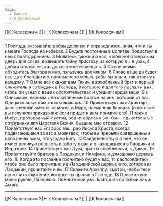 ```yaml
---
tags:
  - Библия
  - К_Колоссянам
---
```

[[К Колоссянам 3|← К Колоссянам 3]] | [[К Колоссянам]]

---
1 Господа, оказывайте рабам должное и справедливое, зная, что и вы имеете Господа на небесах.
2 Будьте постоянны в молитве, бодрствуя в ней с благодарением.
3 Молитесь также и о нас, чтобы Бог отверз нам дверь для слова, возвещать тайну Христову, за которую я и в узах,
4 дабы я открыл ее, как должно мне возвещать.
5 Со внешними обходитесь благоразумно, пользуясь временем.
6 Слово ваше да будет всегда с благодатию, приправлено солью, дабы вы знали, как отвечать каждому.
7 О мне всё скажет вам Тихик, возлюбленный брат и верный служитель и сотрудник в Господе,
8 которого я для того послал к вам, чтобы он узнал о ваших обстоятельствах и утешил сердца ваши,
9 с Онисимом, верным и возлюбленным братом нашим, который от вас. Они расскажут вам о всем здешнем.
10 Приветствует вас Аристарх, заключенный вместе со мною, и Марк, племянник Варнавы [о котором вы получили приказания: если придет к вам, примите его],
11 также Иисус, прозываемый Иустом, оба из обрезанных. Они - единственные сотрудники для Царствия Божия, бывшие мне отрадою.
12 Приветствует вас Епафрас ваш, раб Иисуса Христа, всегда подвизающийся за вас в молитвах, чтобы вы пребыли совершенны и исполнены всем, что угодно Богу.
13 Свидетельствую о нем, что он имеет великую ревность и заботу о вас и о находящихся в Лаодикии и Иераполе.
14 Приветствует вас Лука, врач возлюбленный, и Димас.
15 Приветствуйте братьев в Лаодикии, и Нимфана, и домашнюю церковь его.
16 Когда это послание прочитано будет у вас, то распорядитесь, чтобы оно было прочитано и в Лаодикийской церкви; а то, которое из Лаодикии, прочитайте и вы.
17 Скажите Архиппу: смотри, чтобы тебе исполнить служение, которое ты принял в Господе.
18 Приветствие моею рукою, Павловою. Помните мои узы. Благодать со всеми вами. Аминь.

---
[[К Колоссянам 3|← К Колоссянам 3]] | [[К Колоссянам]]